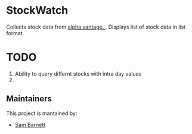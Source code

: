 # StockWatch



Collects stock data from [alpha vantage. ](https://www.alphavantage.co/). Displays list of stock data in list format. 


# TODO

1. Ability to query differnt stocks with intra day values
2.




## Maintainers
This project is mantained by:
* [Sam Barnett](http://github.com/BlueRinzler)
